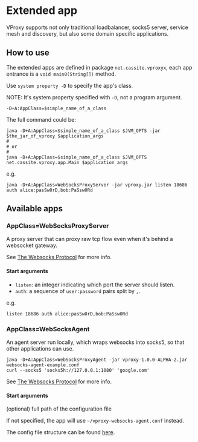 # Extended app

VProxy supports not only traditional loadbalancer, socks5 server, service mesh and discovery, but also some domain specific applications.

## How to use

The extended apps are defined in package `net.cassite.vproxyx`, each app entrance is a `void main0(String[])` method.

Use `system property -D` to specify the app's class.

NOTE: It's system property specified with `-D`, not a program argument.

```shell
-D+A:AppClass=$simple_name_of_a_class
```

The full command could be:

```shell
java -D+A:AppClass=$simple_name_of_a_class $JVM_OPTS -jar $the_jar_of_vproxy $application_args
#
# or
#
java -D+A:AppClass=$simple_name_of_a_class $JVM_OPTS net.cassite.vproxy.app.Main $application_args
```

e.g.

```
java -D+A:AppClass=WebSocksProxyServer -jar vproxy.jar listen 18686 auth alice:pasSw0rD,bob:PaSsw0Rd
```

## Available apps

### AppClass=WebSocksProxyServer

A proxy server that can proxy raw tcp flow even when it's behind a websocket gateway.

See [The Websocks Protocol](https://github.com/wkgcass/vproxy/blob/master/doc/websocks.md) for more info.

#### Start arguments

* `listen`: an integer indicating which port the server should listen.
* `auth`: a sequence of `user:password` pairs split by `,`.

e.g.

```
listen 18686 auth alice:pasSw0rD,bob:PaSsw0Rd
```

### AppClass=WebSocksAgent

An agent server run locally, which wraps websocks into socks5, so that other applications can use.
```
java -D+A:AppClass=WebSocksProxyAgent -jar vproxy-1.0.0-ALPHA-2.jar websocks-agent-example.conf
curl --socks5 'socks5h://127.0.0.1:1080' 'google.com'
```


See [The Websocks Protocol](https://github.com/wkgcass/vproxy/blob/master/doc/websocks.md) for more info.

#### Start arguments

(optional) full path of the configuration file

If not specified, the app will use `~/vproxy-websocks-agent.conf` instead.

The config file structure can be found [here](https://github.com/wkgcass/vproxy/blob/master/src/test/resources/websocks-agent-example.conf).
